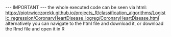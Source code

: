 --- IMPORTANT --- the whole executed code can be seen via html: https://piotrwieczorekk.github.io/projects_R/classification_algorithms/Logistic_regression/CoronaryHeartDisease_logreg/CoronaryHeartDisease.html alternatively you can navigate to the html file and download it, or download the Rmd file and open it in R
